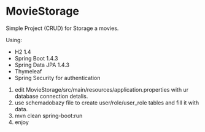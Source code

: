 # MovieStorage

Simple Project (CRUD) for Storage a movies.

Using:
- H2 1.4
- Spring Boot 1.4.3
- Spring Data JPA 1.4.3
- Thymeleaf 
- Spring Security for authentication


1. edit MovieStorage/src/main/resources/application.properties with ur database connection detalis.
2. use schemadobazy file to create user/role/user_role tables and fill it with data.
3. mvn clean spring-boot:run
4. enjoy

